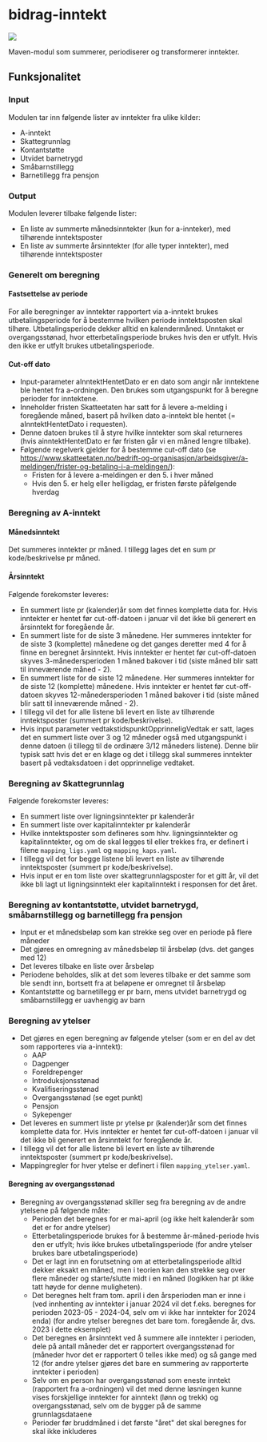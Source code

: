# bidrag-inntekt

![](https://github.com/navikt/bidrag-inntekt/workflows/maven%20deploy/badge.svg)

Maven-modul som summerer, periodiserer og transformerer inntekter.

## Funksjonalitet

### Input
Modulen tar inn følgende lister av inntekter fra ulike kilder:
- A-inntekt
- Skattegrunnlag
- Kontantstøtte
- Utvidet barnetrygd
- Småbarnstillegg
- Barnetillegg fra pensjon

### Output
Modulen leverer tilbake følgende lister:
- En liste av summerte månedsinntekter (kun for a-innteker), med tilhørende inntektsposter
- En liste av summerte årsinntekter (for alle typer inntekter), med tilhørende inntektsposter

### Generelt om beregning

#### Fastsettelse av periode
For alle beregninger av inntekter rapportert via a-inntekt brukes utbetalingsperiode for å bestemme hvilken periode inntektsposten skal tilhøre. Utbetalingsperiode dekker alltid en kalendermåned. Unntaket er overgangsstønad, hvor etterbetalingsperiode brukes hvis den er utfylt. Hvis den ikke er utfylt brukes utbetalingsperiode.

#### Cut-off dato
- Input-parameter aInntektHentetDato er en dato som angir når inntektene ble hentet fra a-ordningen. Den brukes som utgangspunkt for å beregne perioder for inntektene.
- Inneholder fristen Skatteetaten har satt for å levere a-melding i foregående måned, basert på hvilken dato a-inntekt ble hentet (= aInntektHentetDato i requesten).
- Denne datoen brukes til å styre hvilke inntekter som skal returneres (hvis ainntektHentetDato er før fristen går vi en måned lengre tilbake).
- Følgende regelverk gjelder for å bestemme cut-off dato (se https://www.skatteetaten.no/bedrift-og-organisasjon/arbeidsgiver/a-meldingen/frister-og-betaling-i-a-meldingen/):
  - Fristen for å levere a-meldingen er den 5. i hver måned
  - Hvis den 5. er helg eller helligdag, er fristen første påfølgende hverdag

### Beregning av A-inntekt

#### Månedsinntekt
Det summeres inntekter pr måned. I tillegg lages det en sum pr kode/beskrivelse pr måned.

#### Årsinntekt
Følgende forekomster leveres:
- En summert liste pr (kalender)år som det finnes komplette data for. Hvis inntekter er hentet før cut-off-datoen i januar vil det ikke bli generert en årsinntekt for foregående år.
- En summert liste for de siste 3 månedene. Her summeres inntekter for de siste 3 (komplette) månedene og det ganges deretter med 4 for å finne en beregnet årsinntekt. Hvis inntekter er hentet før cut-off-datoen skyves 3-månedersperioden 1 måned bakover i tid (siste måned blir satt til inneværende måned - 2).
- En summert liste for de siste 12 månedene. Her summeres inntekter for de siste 12 (komplette) månedene. Hvis inntekter er hentet før cut-off-datoen skyves 12-månedersperioden 1 måned bakover i tid (siste måned blir satt til inneværende måned - 2).
- I tillegg vil det for alle listene bli levert en liste av tilhørende inntektsposter (summert pr kode/beskrivelse).
- Hvis input parameter vedtakstidspunktOpprinneligVedtak er satt, lages det en summert liste over 3 og 12 måneder også med utgangspunkt i denne datoen (i tillegg til de ordinære 3/12 måneders listene). Denne blir typisk satt hvis det er en klage og det i tillegg skal summeres inntekter basert på vedtaksdatoen i det opprinnelige vedtaket.

### Beregning av Skattegrunnlag
Følgende forekomster leveres:
- En summert liste over ligningsinntekter pr kalenderår
- En summert liste over kapitalinntekter pr kalenderår
- Hvilke inntektsposter som defineres som hhv. ligningsinntekter og kapitalinntekter, og om de skal legges til eller trekkes fra, er definert i filene `mapping_ligs.yaml` og `mapping_kaps.yaml`.
- I tillegg vil det for begge listene bli levert en liste av tilhørende inntektsposter (summert pr kode/beskrivelse).
- Hvis input er en tom liste over skattegrunnlagsposter for et gitt år, vil det ikke bli lagt ut ligningsinntekt eler kapitalinntekt i responsen for det året.

### Beregning av kontantstøtte, utvidet barnetrygd, småbarnstillegg og barnetillegg fra pensjon
- Input er et månedsbeløp som kan strekke seg over en periode på flere måneder
- Det gjøres en omregning av månedsbeløp til årsbeløp (dvs. det ganges med 12)
- Det leveres tilbake en liste over årsbeløp
- Periodene beholdes, slik at det som leveres tilbake er det samme som ble sendt inn, bortsett fra at beløpene er omregnet til årsbeløp
- Kontantstøtte og barnetillegg er pr barn, mens utvidet barnetrygd og småbarnstillegg er uavhengig av barn

### Beregning av ytelser
- Det gjøres en egen beregning av følgende ytelser (som er en del av det som rapporteres via a-inntekt):
  - AAP
  - Dagpenger
  - Foreldrepenger
  - Introduksjonsstønad
  - Kvalifiseringsstønad
  - Overgangsstønad (se eget punkt)
  - Pensjon
  - Sykepenger
- Det leveres en summert liste pr ytelse pr (kalender)år som det finnes komplette data for. Hvis inntekter er hentet før cut-off-datoen i januar vil det ikke bli generert en årsinntekt for foregående år.
- I tillegg vil det for alle listene bli levert en liste av tilhørende inntektsposter (summert pr kode/beskrivelse).
- Mappingregler for hver ytelse er definert i filen `mapping_ytelser.yaml`.

#### Beregning av overgangsstønad
- Beregning av overgangsstønad skiller seg fra beregning av de andre ytelsene på følgende måte:
  - Perioden det beregnes for er mai-april (og ikke helt kalenderår som det er for andre ytelser)
  - Etterbetalingsperiode brukes for å bestemme år-måned-periode hvis den er utfylt; hvis ikke brukes utbetalingsperiode (for andre ytelser brukes bare utbetalingsperiode)
  - Det er lagt inn en forutsetning om at etterbetalingsperiode alltid dekker eksakt en måned, men i teorien kan den strekke seg over flere måneder og starte/slutte midt i en måned (logikken har pt ikke tatt høyde for denne muligheten).
  - Det beregnes helt fram tom. april i den årsperioden man er inne i (ved innhenting av inntekter i januar 2024 vil det f.eks. beregnes for perioden 2023-05 - 2024-04, selv om vi ikke har inntekter for 2024 enda) (for andre ytelser beregnes det bare tom. foregående år, dvs. 2023 i dette eksemplet)
  - Det beregnes en årsinntekt ved å summere alle inntekter i perioden, dele på antall måneder det er rapportert overgangsstønad for (måneder hvor det er rapportert 0 telles ikke med) og så gange med 12 (for andre ytelser gjøres det bare en summering av rapporterte inntekter i perioden)
  - Selv om en person har overgangsstønad som eneste inntekt (rapportert fra a-ordningen) vil det med denne løsningen kunne vises forskjellige inntekter for ainntekt (lønn og trekk) og overgangsstønad, selv om de bygger på de samme grunnlagsdataene
  - Perioder før bruddmåned i det første "året" det skal beregnes for skal ikke inkluderes